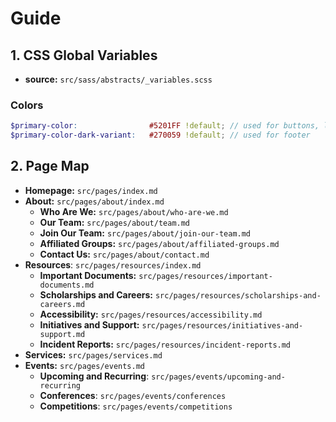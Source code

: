 # Guide

## 1. CSS Global Variables
- **source:** `src/sass/abstracts/_variables.scss`

### Colors
```scss
$primary-color:                #5201FF !default; // used for buttons, links, certain headers
$primary-color-dark-variant:   #270059 !default; // used for footer
```

## 2. Page Map

- **Homepage:** `src/pages/index.md`
- **About:** `src/pages/about/index.md`
  - **Who Are We:** `src/pages/about/who-are-we.md`
  - **Our Team:** `src/pages/about/team.md`
  - **Join Our Team:** `src/pages/about/join-our-team.md`
  - **Affiliated Groups:** `src/pages/about/affiliated-groups.md`
  - **Contact Us:** `src/pages/about/contact.md`
- **Resources**: `src/pages/resources/index.md`
  - **Important Documents:** `src/pages/resources/important-documents.md`
  - **Scholarships and Careers:** `src/pages/resources/scholarships-and-careers.md`
  - **Accessibility:** `src/pages/resources/accessibility.md`
  - **Initiatives and Support:** `src/pages/resources/initiatives-and-support.md`
  - **Incident Reports:** `src/pages/resources/incident-reports.md`
- **Services:** `src/pages/services.md`
- **Events:** `src/pages/events.md`
  - **Upcoming and Recurring**: `src/pages/events/upcoming-and-recurring`
  - **Conferences**: `src/pages/events/conferences`
  - **Competitions**: `src/pages/events/competitions`